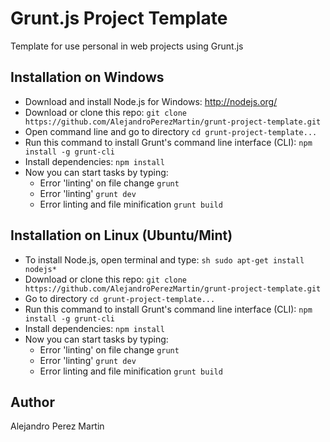 Grunt.js Project Template
=========================

Template for use personal in web projects using Grunt.js

## Installation on Windows
* Download and install Node.js for Windows: http://nodejs.org/
* Download or clone this repo: `git clone https://github.com/AlejandroPerezMartin/grunt-project-template.git`
* Open command line and go to directory `cd grunt-project-template...`
* Run this command to install Grunt's command line interface (CLI): `npm install -g grunt-cli`
* Install dependencies: `npm install`
* Now you can start tasks by typing:
    - Error 'linting' on file change `grunt`
    - Error 'linting' `grunt dev`
    - Error linting and file minification `grunt build`

## Installation on Linux (Ubuntu/Mint)
* To install Node.js, open terminal and type: ```sh sudo apt-get install nodejs*```
* Download or clone this repo: `git clone https://github.com/AlejandroPerezMartin/grunt-project-template.git`
* Go to directory `cd grunt-project-template...`
* Run this command to install Grunt's command line interface (CLI): `npm install -g grunt-cli`
* Install dependencies: `npm install`
* Now you can start tasks by typing:
    - Error 'linting' on file change `grunt`
    - Error 'linting' `grunt dev`
    - Error linting and file minification `grunt build`

## Author
Alejandro Perez Martin
